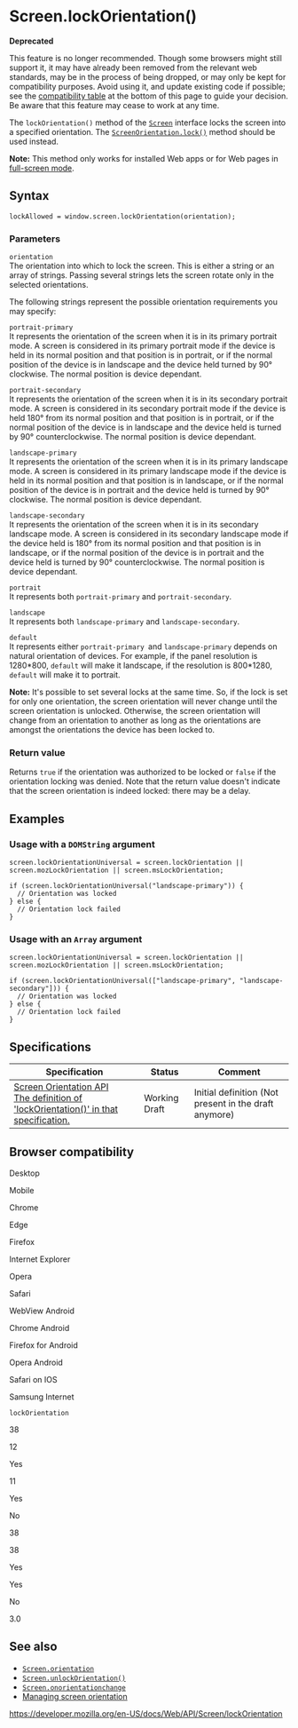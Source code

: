 Screen.lockOrientation()
========================

**Deprecated**

This feature is no longer recommended. Though some browsers might still support it, it may have already been removed from the relevant web standards, may be in the process of being dropped, or may only be kept for compatibility purposes. Avoid using it, and update existing code if possible; see the [compatibility table](#browser_compatibility) at the bottom of this page to guide your decision. Be aware that this feature may cease to work at any time.

The `lockOrientation()` method of the [`Screen`](../screen) interface locks the screen into a specified orientation. The [`ScreenOrientation.lock()`](../screenorientation/lock) method should be used instead.

**Note:** This method only works for installed Web apps or for Web pages in [full-screen mode](../fullscreen_api).

Syntax
------

    lockAllowed = window.screen.lockOrientation(orientation);

### Parameters

`orientation`  
The orientation into which to lock the screen. This is either a string or an array of strings. Passing several strings lets the screen rotate only in the selected orientations.

The following strings represent the possible orientation requirements you may specify:

`portrait-primary`  
It represents the orientation of the screen when it is in its primary portrait mode. A screen is considered in its primary portrait mode if the device is held in its normal position and that position is in portrait, or if the normal position of the device is in landscape and the device held turned by 90° clockwise. The normal position is device dependant.

`portrait-secondary`  
It represents the orientation of the screen when it is in its secondary portrait mode. A screen is considered in its secondary portrait mode if the device is held 180° from its normal position and that position is in portrait, or if the normal position of the device is in landscape and the device held is turned by 90° counterclockwise. The normal position is device dependant.

`landscape-primary`  
It represents the orientation of the screen when it is in its primary landscape mode. A screen is considered in its primary landscape mode if the device is held in its normal position and that position is in landscape, or if the normal position of the device is in portrait and the device held is turned by 90° clockwise. The normal position is device dependant.

`landscape-secondary`  
It represents the orientation of the screen when it is in its secondary landscape mode. A screen is considered in its secondary landscape mode if the device held is 180° from its normal position and that position is in landscape, or if the normal position of the device is in portrait and the device held is turned by 90° counterclockwise. The normal position is device dependant.

`portrait`  
It represents both `portrait-primary` and `portrait-secondary`.

`landscape`  
It represents both `landscape-primary` and `landscape-secondary`.

`default`  
It represents either `portrait-primary `and `landscape-primary` depends on natural orientation of devices. For example, if the panel resolution is 1280\*800, `default` will make it landscape, if the resolution is 800\*1280, `default` will make it to portrait.

**Note:** It's possible to set several locks at the same time. So, if the lock is set for only one orientation, the screen orientation will never change until the screen orientation is unlocked. Otherwise, the screen orientation will change from an orientation to another as long as the orientations are amongst the orientations the device has been locked to.

### Return value

Returns `true` if the orientation was authorized to be locked or `false` if the orientation locking was denied. Note that the return value doesn't indicate that the screen orientation is indeed locked: there may be a delay.

Examples
--------

### Usage with a `DOMString` argument

    screen.lockOrientationUniversal = screen.lockOrientation || screen.mozLockOrientation || screen.msLockOrientation;

    if (screen.lockOrientationUniversal("landscape-primary")) {
      // Orientation was locked
    } else {
      // Orientation lock failed
    }

### Usage with an `Array` argument

    screen.lockOrientationUniversal = screen.lockOrientation || screen.mozLockOrientation || screen.msLockOrientation;

    if (screen.lockOrientationUniversal(["landscape-primary", "landscape-secondary"])) {
      // Orientation was locked
    } else {
      // Orientation lock failed
    }

Specifications
--------------

<table><thead><tr class="header"><th>Specification</th><th>Status</th><th>Comment</th></tr></thead><tbody><tr class="odd"><td><a href="https://w3c.github.io/screen-orientation/published/20140220.html#extensions-to-the-screen-interface">Screen Orientation API<br />
<span class="small">The definition of 'lockOrientation()' in that specification.</span></a></td><td><span class="spec-wd">Working Draft</span></td><td>Initial definition (Not present in the draft anymore)</td></tr></tbody></table>

Browser compatibility
---------------------

Desktop

Mobile

Chrome

Edge

Firefox

Internet Explorer

Opera

Safari

WebView Android

Chrome Android

Firefox for Android

Opera Android

Safari on IOS

Samsung Internet

`lockOrientation`

38

12

Yes

11

Yes

No

38

38

Yes

Yes

No

3.0

See also
--------

-   [`Screen.orientation`](orientation)
-   [`Screen.unlockOrientation()`](unlockorientation)
-   [`Screen.onorientationchange`](onorientationchange)
-   [Managing screen orientation](../css_object_model/managing_screen_orientation)

<a href="https://developer.mozilla.org/en-US/docs/Web/API/Screen/lockOrientation" class="_attribution-link">https://developer.mozilla.org/en-US/docs/Web/API/Screen/lockOrientation</a>
